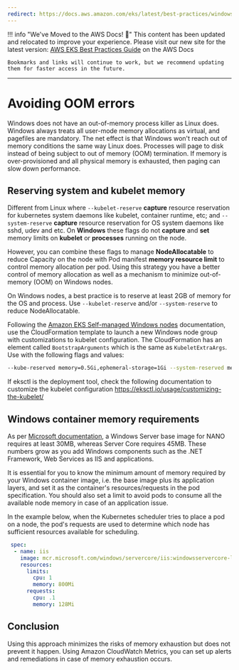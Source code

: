 ```yaml
---
redirect: https://docs.aws.amazon.com/eks/latest/best-practices/windows-oom.html
---
```



!!! info "We've Moved to the AWS Docs! 🚀"
    This content has been updated and relocated to improve your experience. 
    Please visit our new site for the latest version:
    [AWS EKS Best Practices Guide](https://docs.aws.amazon.com/eks/latest/best-practices/windows-oom.html) on the AWS Docs

    Bookmarks and links will continue to work, but we recommend updating them for faster access in the future.

---

# Avoiding OOM errors

Windows does not have an out-of-memory process killer as Linux does. Windows always treats all user-mode memory allocations as virtual, and pagefiles are mandatory. The net effect is that Windows won't reach out of memory conditions the same way Linux does. Processes will page to disk instead of being subject to out of memory (OOM) termination. If memory is over-provisioned and all physical memory is exhausted, then paging can slow down performance.

## Reserving system and kubelet memory
Different from Linux where `--kubelet-reserve` **capture** resource reservation for kubernetes system daemons like kubelet, container runtime, etc; and `--system-reserve` **capture** resource reservation for OS system daemons like sshd, udev and etc. On **Windows** these flags do not **capture** and **set** memory limits on **kubelet** or **processes** running on the node.

However, you can combine these flags to manage **NodeAllocatable** to reduce Capacity on the node with Pod manifest **memory resource limit** to control memory allocation per pod. Using this strategy you have a better control of memory allocation as well as a mechanism to minimize out-of-memory (OOM) on Windows nodes.

On Windows nodes, a best practice is to reserve at least 2GB of memory for the OS and process. Use `--kubelet-reserve` and/or `--system-reserve` to reduce NodeAllocatable.

Following the [Amazon EKS Self-managed Windows nodes](https://docs.aws.amazon.com/eks/latest/userguide/launch-windows-workers.html) documentation, use the CloudFormation template to launch a new Windows node group with customizations to kubelet configuration. The CloudFormation has an element called `BootstrapArguments` which is the same as `KubeletExtraArgs`. Use with the following flags and values:

```bash 
--kube-reserved memory=0.5Gi,ephemeral-storage=1Gi --system-reserved memory=1.5Gi,ephemeral-storage=1Gi --eviction-hard memory.available<200Mi,nodefs.available<10%"
```

If eksctl is the deployment tool, check the following documentation to customize the kubelet configuration https://eksctl.io/usage/customizing-the-kubelet/

## Windows container memory requirements
As per [Microsoft documentation](https://docs.microsoft.com/en-us/virtualization/windowscontainers/deploy-containers/system-requirements), a Windows Server base image for NANO requires at least 30MB, whereas Server Core requires 45MB. These numbers grow as you add Windows components such as the .NET Framework, Web Services as IIS and applications.

It is essential for you to know the minimum amount of memory required by your Windows container image, i.e. the base image plus its application layers, and set it as the container's resources/requests in the pod specification. You should also set a limit to avoid pods to consume all the available node memory in case of an application issue.

In the example below, when the Kubernetes scheduler tries to place a pod on a node, the pod's requests are used to determine which node has sufficient resources available for scheduling.

```yaml 
 spec:
  - name: iis
    image: mcr.microsoft.com/windows/servercore/iis:windowsservercore-ltsc2019
    resources:
      limits:
        cpu: 1
        memory: 800Mi
      requests:
        cpu: .1
        memory: 128Mi
```
## Conclusion

Using this approach minimizes the risks of memory exhaustion but does not prevent it happen. Using Amazon CloudWatch Metrics, you can set up alerts and remediations in case of memory exhaustion occurs.

